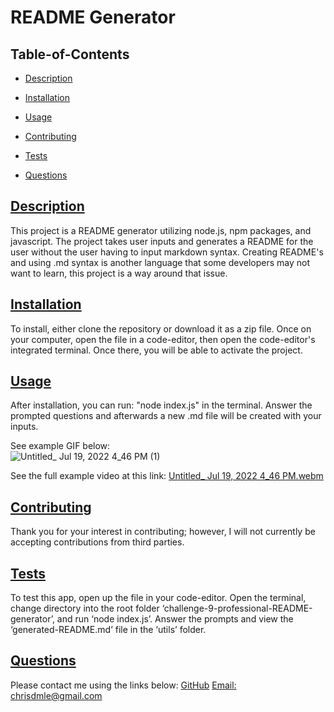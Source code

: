 # README Generator
## Table-of-Contents
* [Description](#description)
* [Installation](#installation)
* [Usage](#usage)
   
* [Contributing](#contributing)
* [Tests](#tests)
* [Questions](#questions)
  
## [Description](#table-of-contents)
This project is a README generator utilizing node.js, npm packages, and javascript. The project takes user inputs and generates a README for the user without the user having to input markdown syntax. Creating README's and using .md syntax is another language that some developers may not want to learn, this project is a way around that issue.
## [Installation](#table-of-contents)
To install, either clone the repository or download it as a zip file. Once on your computer, open the file in a code-editor, then open the code-editor's integrated terminal. Once there, you will be able to activate the project.
## [Usage](#table-of-contents)
After installation, you can run: "node index.js" in the terminal. Answer the prompted questions and afterwards a new .md file will be created with your inputs.

See example GIF below:
<br>
![Untitled_ Jul 19, 2022 4_46 PM (1)](https://user-images.githubusercontent.com/107082980/179868212-ea66641d-b87e-4808-aeb4-c399bcdeef27.gif)

See the full example video at this link:
[Untitled_ Jul 19, 2022 4_46 PM.webm](https://user-images.githubusercontent.com/107082980/179867751-1b2b8fba-b0ee-439e-8d85-2adb9cfd5c3b.webm)

   
## [Contributing](#table-of-contents)
  
Thank you for your interest in contributing; however, I will not currently be accepting contributions from third parties.
    
## [Tests](#table-of-contents)
To test this app, open up the file in your code-editor. Open the terminal, change directory into the root folder ‘challenge-9-professional-README-generator’, and run ‘node index.js’. Answer the prompts and view the ‘generated-README.md’ file in the ‘utils’ folder.
## [Questions](#table-of-contents)
Please contact me using the links below:
[GitHub](https://github.com/chrisdmle)
[Email: chrisdmle@gmail.com](mailto:chrisdmle@gmail.com)
